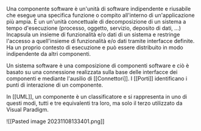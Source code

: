 Una componente software è un'unità di software indipendente e riusabile che esegue una specifica funzione o compito all'interno di un'applicazione più ampia.
È un un'unità concettuale di decomposizione di un sistema a tempo d'esecuzione (processo, oggetto, servizio, deposito di dati, ...)
Incapsula un insieme di funzionalità e/o dati di un sistema e restringe l'accesso a quell'insieme di funzionalità e/o dati tramite interfacce definite.
Ha un proprio contesto di esecuzione e può essere distribuito in modo indipendente da altri componenti.

Un sistema software è una composizione di componenti software e ciò è basato su una connessione realizzata sulla base delle interfacce dei componenti e mediante l'ausilio di [[Connettori]].
I [[Porti]] identificano i punti di interazione di un componente.

In [[UML]], un componente è un classificatore e si rappresenta in uno di questi modi, tutti e tre equivalenti tra loro, ma solo il terzo utilizzato da Visual Paradigm.

![[Pasted image 20231108133401.png]]

